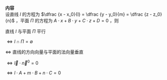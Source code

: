**内容**  
设直线 $l$ 的方程为 $\dfrac {x - x_0}{l} =  \dfrac {y - y_0}{m} =  \dfrac {z - z_0}{n}$ ，平面 $\Pi$ 的方程为 $A\cdot x+B\cdot y+C\cdot z+D=0$ ，则  
  
直线 $l$ 与平面 $\Pi$ 平行  
  
$\Leftrightarrow l\cap\Pi=\emptyset$  
  
$\Leftrightarrow$ 直线的方向向量与平面的法向量垂直  
  
$\Leftrightarrow\vec l\cdot\vec n^0=0$  
  
$\Leftrightarrow l\cdot A+m\cdot B+n\cdot C=0$  
